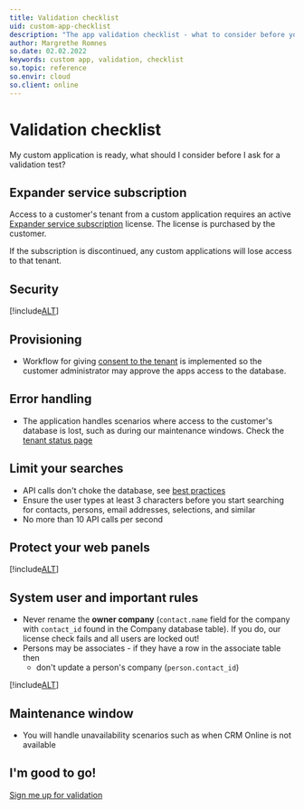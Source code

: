 ```yaml
---
title: Validation checklist
uid: custom-app-checklist
description: "The app validation checklist - what to consider before you ask for a validation test."
author: Margrethe Romnes
so.date: 02.02.2022
keywords: custom app, validation, checklist
so.topic: reference
so.envir: cloud
so.client: online
---
```


# Validation checklist

My custom application is ready, what should I consider before I ask for a validation test?

## Expander service subscription

Access to a customer's tenant from a custom application requires an active [Expander service subscription][1] license. The license is purchased by the customer.

If the subscription is discontinued, any custom applications will lose access to that tenant.

## Security

[!include[ALT](../includes/security-checklist.md)]

## Provisioning

* Workflow for giving [consent to the tenant][2] is implemented so the customer administrator may approve the apps access to the database.

## Error handling

* The application handles scenarios where access to the customer's database is lost, such as during our maintenance windows. Check the [tenant status page][3]

## Limit your searches

* API calls don't choke the database, see [best practices][5]
* Ensure the user types at least 3 characters before you start searching for contacts, persons, email addresses, selections, and similar
* No more than 10 API calls per second

## Protect your web panels

[!include[ALT](../includes/protect-webpanels.md)]

## System user and important rules

* Never rename the **owner company** (`contact.name` field for the company with `contact_id` found in the Company database table). If you do, our license check fails and all users are locked out!
* Persons may be associates - if they have a row in the associate table then
  * don't update a person's company (`person.contact_id`)

[!include[ALT](../includes/protect-database.md)]

## Maintenance window

* You will handle unavailability scenarios such as when CRM Online is not available

## I'm good to go!

[Sign me up for validation][4]

<!-- Referenced links -->
[1]: ../../admin/license/expander-services/index.md
[2]: ../provisioning/consent.md
[3]: ../tenant-status/check-status.md
[4]: validate.md
[5]: ../best-practices.md
